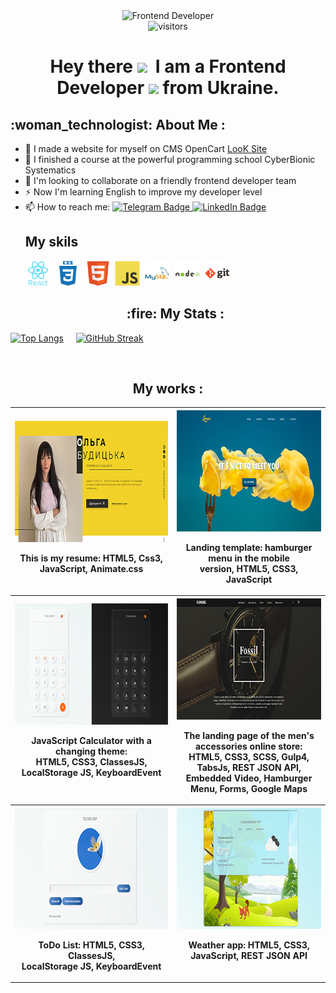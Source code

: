 <div id="badges" align="center">
<img src="https://media.giphy.com/media/11xBk5MoWjrYoE/giphy.gif" alt="Frontend Developer" width="200">
 <br>
  <img src="https://komarev.com/ghpvc/?username=olga-budickaja&style=flat-square&color=blue" alt="visitors"/>
</div>

<h1 align="center">  Hey there
  <img src="https://media.giphy.com/media/hvRJCLFzcasrR4ia7z/giphy.gif" width="30px"/>&nbsp;
  I am a Frontend Developer  <span><img src="https://media.giphy.com/media/WUlplcMpOCEmTGBtBW/giphy.gif" width="30"></span>  from Ukraine.</h1>
<h2>:woman_technologist: About Me :</h2>


- 🔭 I made a website for myself on CMS OpenCart <a href="https://iamtoko.com.ua/" target="_blank" rel="noopener noreferrer">LooK Site</a>
- 🌱 I finished a course at the powerful programming school CyberBionic Systematics
- 👯 I'm looking to collaborate on a friendly frontend developer team
- ⚡ Now I'm learning English to improve my developer level
- 📫 How to reach me:  <span><a href="tg://resolve?domain=@olga27056">
    <img src="https://img.shields.io/badge/Telegram-blue?style=for-the-badge&logo=telegram&logoColor=white" alt="Telegram Badge"/>
  </a>
    <a href="https://www.linkedin.com/in/olga-budickaja-a11871246/">
    <img src="https://img.shields.io/badge/LinkedIn-blue?style=for-the-badge&logo=linkedin&logoColor=white" alt="LinkedIn Badge"/>
  </a>
  </span><br>
    <div>
    <h2>My skils</h2>
  <img src="https://github.com/devicons/devicon/blob/master/icons/react/react-original-wordmark.svg" title="React" alt="React" width="40" height="40"/>&nbsp;
  <img src="https://github.com/devicons/devicon/blob/master/icons/css3/css3-plain-wordmark.svg"  title="CSS3" alt="CSS" width="40" height="40"/>&nbsp;
  <img src="https://github.com/devicons/devicon/blob/master/icons/html5/html5-original.svg" title="HTML5" alt="HTML" width="40" height="40"/>&nbsp;
  <img src="https://github.com/devicons/devicon/blob/master/icons/javascript/javascript-original.svg" title="JavaScript" alt="JavaScript" width="40" height="40"/>&nbsp;
  <img src="https://github.com/devicons/devicon/blob/master/icons/mysql/mysql-original-wordmark.svg" title="MySQL"  alt="MySQL" width="40" height="40"/>&nbsp;
  <img src="https://github.com/devicons/devicon/blob/master/icons/nodejs/nodejs-original-wordmark.svg" title="NodeJS" alt="NodeJS" width="40" height="40"/>&nbsp;
  <img src="https://github.com/devicons/devicon/blob/master/icons/git/git-original-wordmark.svg" title="Git" **alt="Git" width="40" height="40"/>
  </div>
     <h2 align="center">:fire: My Stats :</h2>
[![Top Langs](https://github-readme-stats.vercel.app/api/top-langs/?username=olga-budickaja&langs_count=8&hide=PHP)](https://github.com/anuraghazra/github-readme-stats)&nbsp;&nbsp;&nbsp;&nbsp;
[![GitHub Streak](https://streak-stats.demolab.com/?user=olga-budickaja&date_format=Mj[,Y])](https://git.io/streak-stats)
</div>


<br>
<h2 align="center">My works :</h2>  
  <table align="center">
    <tr>
        <th>
            <a href="https://olga-budickaja.github.io/resume/">
                <img src="https://raw.githubusercontent.com/olga-budickaja/posters/master/poster-4.jpg" width="400" height="194"/>
            </a>
            <p>This is my resume: HTML5, Css3,<br> JavaScript, Animate.css</p>
        </th>
        <th>
            <a href="https://olga-budickaja.github.io/photo-studio/">
                <img src="https://raw.githubusercontent.com/olga-budickaja/posters/master/poster-2.jpg" width="400" height="194"/>
            </a>
            <p>Landing template: hamburger menu in the mobile<br> version, HTML5, CSS3, JavaScript</p>
        </th>
    </tr>
    <tr>
        <th>
            <a href="https://olga-budickaja.github.io/calculator/">
                <img src="https://raw.githubusercontent.com/olga-budickaja/posters/master/poster-1.jpg" width="400" height="194"/>
            </a>
            <p>JavaScript Calculator with a changing theme:<br> HTML5, CSS3, ClassesJS, LocalStorage JS, KeyboardEvent</p><br>
        </th>
        <th> 
            <a href="https://olga-budickaja.github.io/fossil/dist/">
                <img src="https://raw.githubusercontent.com/olga-budickaja/posters/master/poster-6.jpg" width="400" height="194"/>
            </a>
            <p>The landing page of the men's accessories online store:<br> HTML5, CSS3, SCSS, Gulp4, TabsJs, REST JSON API,<br> Embedded Video, Hamburger Menu, Forms, Google Maps</p>
        </th>
    </tr>
    <tr>
        <th>
            <a href="https://olga-budickaja.github.io/todolist/">
                <img src="https://raw.githubusercontent.com/olga-budickaja/posters/master/poster-3.jpg" width="400" height="194"/>
            </a>
            <p>ToDo List: HTML5, CSS3, ClassesJS,<br> LocalStorage JS, KeyboardEvent</p>
        </th>
        <th> 
            <a href="https://olga-budickaja.github.io/weather/">
                <img src="https://raw.githubusercontent.com/olga-budickaja/posters/master/poster-5.jpg" width="400" height="194"/>
            </a>
            <p>Weather app: HTML5, CSS3, JavaScript, REST JSON API</p><br>
        </th>
    </tr>    
</table>







